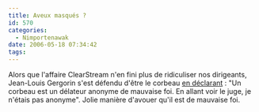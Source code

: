 ```yaml
---
title: Aveux masqués ?
id: 570
categories:
  - Nimportenawak
date: 2006-05-18 07:34:42
tags:
---
```


Alors que l'affaire ClearStream n'en fini plus de ridiculiser nos dirigeants, Jean-Louis Gergorin s'est défendu d'être le corbeau [en déclarant](http://fr.news.yahoo.com/18052006/290/jean-louis-gergorin-livre-sa-version-dans-l-affaire-clearstream.html)&nbsp;: "Un corbeau est un délateur anonyme de mauvaise foi. En allant voir le juge, je n'étais pas anonyme". Jolie manière d'avouer qu'il est de mauvaise foi.